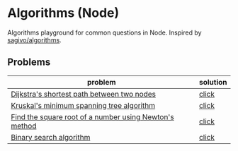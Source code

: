 # Algorithms (Node)
Algorithms playground for common questions in Node. Inspired by [sagivo/algorithms](https://github.com/sagivo/algorithms).

## Problems
| problem | solution |
|---------|----------|
| [Dijkstra's shortest path between two nodes](https://en.wikipedia.org/wiki/Dijkstra%27s_algorithm) | [click](alg/dijkstra.js) |
| [Kruskal's minimum spanning tree algorithm](https://en.wikipedia.org/wiki/Kruskal%27s_algorithm) | [click](alg/kruskal.js) |
| [Find the square root of a number using Newton's method](https://en.wikipedia.org/wiki/Newton%27s_method) | [click](alg/sqrt.js) |
| [Binary search algorithm](https://en.wikipedia.org/wiki/Binary_search_algorithm) | [click](alg/binary-search.js) |
